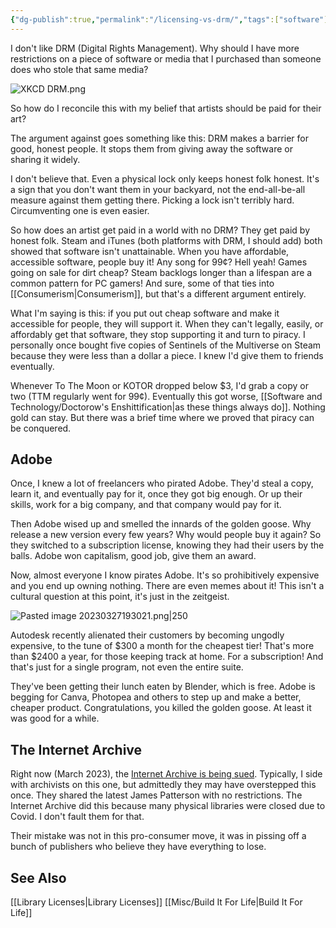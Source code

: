 ```yaml
---
{"dg-publish":true,"permalink":"/licensing-vs-drm/","tags":["software"],"noteIcon":2}
---
```



I don't like DRM (Digital Rights Management). Why should I have more restrictions on a piece of software or media that I purchased than someone does who stole that same media?

![XKCD DRM.png](/img/user/img/XKCD%20DRM.png)

So how do I reconcile this with my belief that artists should be paid for their art? 

The argument against goes something like this: DRM makes a barrier for good, honest people. It stops them from giving away the software or sharing it widely. 

I don't believe that. Even a physical lock only keeps honest folk honest. It's a sign that you don't want them in your backyard, not the end-all-be-all measure against them getting there. Picking a lock isn't terribly hard. Circumventing one is even easier.

So how does an artist get paid in a world with no DRM? They get paid by honest folk. Steam and iTunes (both platforms with DRM, I should add) both showed that software isn't unattainable. When you have affordable, accessible software, people buy it! Any song for 99¢? Hell yeah! Games going on sale for dirt cheap? Steam backlogs longer than a lifespan are a common pattern for PC gamers! And sure, some of that ties into [[Consumerism\|Consumerism]], but that's a different argument entirely.

What I'm saying is this: if you put out cheap software and make it accessible for people, they will support it. When they can't legally, easily, or affordably get that software, they stop supporting it and turn to piracy. I personally once bought five copies of Sentinels of the Multiverse on Steam because they were less than a dollar a piece. I knew I'd give them to friends eventually. 

Whenever To The Moon or KOTOR dropped below $3, I'd grab a copy or two (TTM regularly went for 99¢). Eventually this got worse, [[Software and Technology/Doctorow's Enshittification\|as these things always do]]. Nothing gold can stay. But there was a brief time where we proved that piracy can be conquered.


## Adobe

Once, I knew a lot of freelancers who pirated Adobe. They'd steal a copy, learn it, and eventually pay for it, once they got big enough. Or up their skills, work for a big company, and that company would pay for it. 

Then Adobe wised up and smelled the innards of the golden goose. Why release a new version every few years? Why would people buy it again? So they switched to a subscription license, knowing they had their users by the balls. Adobe won capitalism, good job, give them an award.

Now, almost everyone I know pirates Adobe. It's so prohibitively expensive and you end up owning nothing. There are even memes about it! This isn't a cultural question at this point, it's just in the zeitgeist. 

![Pasted image 20230327193021.png|250](/img/user/Pasted%20image%2020230327193021.png)

Autodesk recently alienated their customers by becoming ungodly expensive, to the tune of $300 a month for the cheapest tier! That's more than $2400 a year, for those keeping track at home. For a subscription! And that's just for a single program, not even the entire suite.

They've been getting their lunch eaten by Blender, which is free. Adobe is begging for Canva, Photopea and others to step up and make a better, cheaper product. Congratulations, you killed the golden goose. At least it was good for a while.

## The Internet Archive

Right now (March 2023), the [Internet Archive is being sued](). Typically, I side with archivists on this one, but admittedly they may have overstepped this once. They shared the latest James Patterson with no restrictions. The Internet Archive did this because many physical libraries were closed due to Covid. I don't fault them for that. 

Their mistake was not in this pro-consumer move, it was in pissing off a bunch of publishers who believe they have everything to lose. 

## See Also
[[Library Licenses\|Library Licenses]]
[[Misc/Build It For Life\|Build It For Life]]

